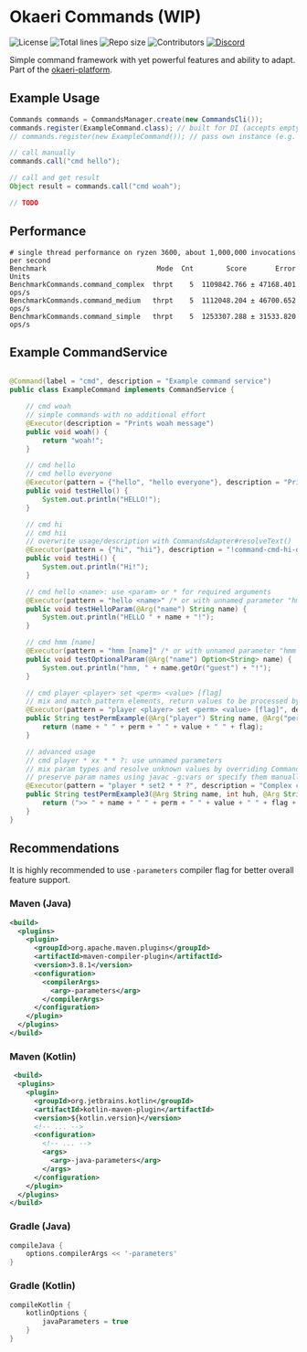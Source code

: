 # Okaeri Commands (WIP)

![License](https://img.shields.io/github/license/OkaeriPoland/okaeri-commands)
![Total lines](https://img.shields.io/tokei/lines/github/OkaeriPoland/okaeri-commands)
![Repo size](https://img.shields.io/github/repo-size/OkaeriPoland/okaeri-commands)
![Contributors](https://img.shields.io/github/contributors/OkaeriPoland/okaeri-commands)
[![Discord](https://img.shields.io/discord/589089838200913930)](https://discord.gg/hASN5eX)

Simple command framework with yet powerful features and ability to adapt. Part of the [okaeri-platform](https://github.com/OkaeriPoland/okaeri-platform).

## Example Usage

```java
Commands commands = CommandsManager.create(new CommandsCli());
commands.register(ExampleCommand.class); // built for DI (accepts empty constructor by default)
// commands.register(new ExampleCommand()); // pass own instance (e.g. with custom constructor parameters)

// call manually
commands.call("cmd hello");

// call and get result
Object result = commands.call("cmd woah");

// TODO
```

## Performance

```console
# single thread performance on ryzen 3600, about 1,000,000 invocations per second
Benchmark                           Mode  Cnt        Score       Error  Units
BenchmarkCommands.command_complex  thrpt    5  1109842.766 ± 47168.401  ops/s
BenchmarkCommands.command_medium   thrpt    5  1112048.204 ± 46700.652  ops/s
BenchmarkCommands.command_simple   thrpt    5  1253307.288 ± 31533.820  ops/s
```

## Example CommandService

```java

@Command(label = "cmd", description = "Example command service")
public class ExampleCommand implements CommandService {

    // cmd woah
    // simple commands with no additional effort
    @Executor(description = "Prints woah message")
    public void woah() {
        return "woah!";
    }

    // cmd hello
    // cmd hello everyone
    @Executor(pattern = {"hello", "hello everyone"}, description = "Prints hello message")
    public void testHello() {
        System.out.println("HELLO!");
    }

    // cmd hi
    // cmd hii
    // overwrite usage/description with CommandsAdapter#resolveText()
    @Executor(pattern = {"hi", "hii"}, description = "!command-cmd-hi-description", usage = "!command-cmd-hi-usage")
    public void testHi() {
        System.out.println("Hi!");
    }

    // cmd hello <name>: use <param> or * for required arguments
    @Executor(pattern = "hello <name>" /* or with unnamed parameter "hmm *" */, description = "Prints hello message with name")
    public void testHelloParam(@Arg("name") String name) {
        System.out.println("HELLO " + name + "!");
    }

    // cmd hmm [name]
    @Executor(pattern = "hmm [name]" /* or with unnamed parameter "hmm ?" */, description = "Prints hmm message with optional name")
    public void testOptionalParam(@Arg("name") Option<String> name) {
        System.out.println("hmm, " + name.getOr("guest") + "!");
    }

    // cmd player <player> set <perm> <value> [flag]
    // mix and match pattern elements, return values to be processed by adapter
    @Executor(pattern = "player <player> set <perm> <value> [flag]", description = "Complex command test")
    public String testPermExample(@Arg("player") String name, @Arg("perm") String perm, @Arg("value") String value, @Arg("flag") Option<String> flag) {
        return (name + " " + perm + " " + value + " " + flag);
    }

    // advanced usage
    // cmd player * xx * * ?: use unnamed parameters
    // mix param types and resolve unknown values by overriding CommandsAdapter#resolveMissingArgument (e.g. DI)
    // preserve param names using javac -g:vars or specify them manually @Arg("name")
    @Executor(pattern = "player * set2 * * ?", description = "Complex command test")
    public String testPermExample3(@Arg String name, int huh, @Arg String perm, @RawArgs String[] args, @Arg String value, String randomElement, @Arg Option<String> flag) {
        return (">> " + name + " " + perm + " " + value + " " + flag + "\n" + Arrays.toString(args));
    }
}
```

## Recommendations
It is highly recommended to use `-parameters` compiler flag for better overall feature support.

### Maven (Java)
```xml
<build>
  <plugins>
    <plugin>
      <groupId>org.apache.maven.plugins</groupId>
      <artifactId>maven-compiler-plugin</artifactId>
      <version>3.8.1</version>
      <configuration>
        <compilerArgs>
          <arg>-parameters</arg>
        </compilerArgs>
      </configuration>
    </plugin>
  </plugins>
</build>
```
### Maven (Kotlin)
```xml
 <build>
  <plugins>
    <plugin>
      <groupId>org.jetbrains.kotlin</groupId>
      <artifactId>kotlin-maven-plugin</artifactId>
      <version>${kotlin.version}</version>
      <!-- ... -->
      <configuration>
        <!-- ... -->
        <args>
          <arg>-java-parameters</arg>
        </args>
      </configuration>
    </plugin>
  </plugins>
</build>
```

### Gradle (Java)
```groovy
compileJava {
    options.compilerArgs << '-parameters' 
}
```
### Gradle (Kotlin)
```groovy
compileKotlin {
    kotlinOptions {
        javaParameters = true
    }
}
```
